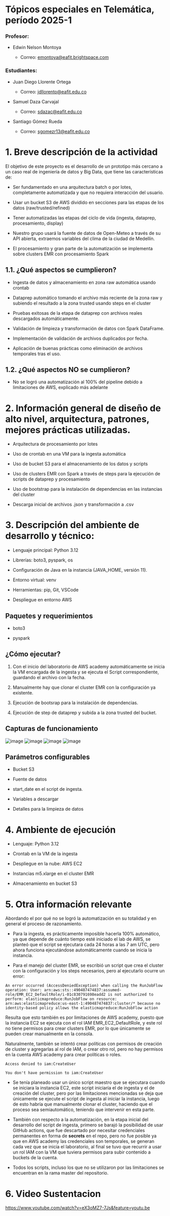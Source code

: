 # Tópicos especiales en Telemática, período 2025-1

### Profesor:
 * Edwin Nelson Montoya
 
     * Correo: emontoya@eafit.brightspace.com

### Estudiantes:

 * Juan Diego Llorente Ortega

     * Correo: jdllorento@eafit.edu.co

 * Samuel Daza Carvajal

     * Correo: sdazac@eafit.edu.co

 * Santiago Gómez Rueda

     * Correo: sgomezr13@eafit.edu.co

# 1. Breve descripción de la actividad

El objetivo de este proyecto es el desarrollo de un prototipo más cercano a un caso real de ingeniería de datos y Big Data, que tiene las características de:

 * Ser fundamentado en una arquitectura batch o por lotes, completamente automatizada y que no requiera interacción del usuario.

 * Usar un bucket S3 de AWS dividido en secciones para las etapas de los datos (raw/trusted/refined)

 * Tener automatizadas las etapas del ciclo de vida (ingesta, dataprep, procesamiento, display)

 * Nuestro grupo usará la fuente de datos de Open-Meteo a través de su API abierta, extraemos variables del clima de la ciudad de Medellín.

 * El procesamiento y gran parte de la automatización se implementa sobre clusters EMR con procesamiento Spark

## 1.1. ¿Qué aspectos se cumplieron?

 * Ingesta de datos y almacenamiento en zona raw automática usando crontab

 * Dataprep automático tomando el archivo más reciente de la zona raw y subiendo el resultado a la zona trusted usando steps en el cluster

 * Pruebas exitosas de la etapa de dataprep con archivos reales descargados automáticamente.

 * Validación de limpieza y transformación de datos con Spark DataFrame.

 * Implementación de validación de archivos duplicados por fecha.

 * Aplicación de buenas prácticas como eliminación de archivos temporales tras el uso.

## 1.2. ¿Qué aspectos NO se cumplieron?

 * No se logró una automatización al 100% del pipeline debido a limitaciones de AWS, explicado más adelante

# 2. Información general de diseño de alto nivel, arquitectura, patrones, mejores prácticas utilizadas.

 * Arquitectura de procesamiento por lotes

 * Uso de crontab en una VM para la ingesta automática

 * Uso de bucket S3 para el almacenamiento de los datos y scripts

 * Uso de clusters EMR con Spark a través de steps para la ejecución de scripts de dataprep y procesamiento

 * Uso de bootstrap para la instalación de dependencias en las instancias del cluster

 * Descarga inicial de archivos .json y transformación a .csv

# 3. Descripción del ambiente de desarrollo y técnico:

 * Lenguaje principal: Python 3.12

 * Librerías: boto3, pyspark, os

 * Configuración de Java en la instancia (JAVA_HOME, versión 11).

 * Entorno virtual: venv

 * Herramientas: pip, Git, VSCode

 * Despliegue en entorno AWS

## Paquetes y requerimientos

 * boto3

 * pyspark

## ¿Cómo ejecutar?

1. Con el inicio del laboratorio de AWS academy automáticamente se inicia la VM encargada de la ingesta y se ejecuta el Script correspondiente, guardando el archivo con la fecha.

2. Manualmente hay que clonar el cluster EMR con la configuración ya existente.

3. Ejecución de bootsrap para la instalación de dependencias.

4. Ejecución de step de dataprep y subida a la zona trusted del bucket.

## Capturas de funcionamiento
![image](https://github.com/user-attachments/assets/493148a7-fa06-438c-a04d-f26cf71a706d)
![image](https://github.com/user-attachments/assets/db269e0f-6cdd-4d52-b1fa-d2a5b2db8477)
![image](https://github.com/user-attachments/assets/cb32f8e0-3e8c-493f-8b37-28d059001761)
![image](https://github.com/user-attachments/assets/2a602307-a818-4201-9f05-ba6b6a66e863)


## Parámetros configurables

 * Bucket S3

 * Fuente de datos

 * start_date en el script de ingesta.

 * Variables a descargar

 * Detalles para la limpieza de datos

# 4. Ambiente de ejecución

 * Lenguaje: Python 3.12

 * Crontab en la VM de la ingesta

 * Despliegue en la nube: AWS EC2

 * Instancias m5.xlarge en el cluster EMR

 * Almacenamiento en bucket S3

# 5. Otra información relevante

Abordando el por qué no se logró la automatización en su totalidad y en general el proceso de razonamiento.

 * Para la ingesta, es prácticamente imposible hacerla 100% automático, ya que depende de cuánto tiempo esté iniciado el lab de AWS, se planteó que el script se ejecutara cada 24 horas a las 7 am UTC, pero ahora funciona ejecutándose automáticamente cuando se inicia la instancia.

 * Para el manejo del cluster EMR, se escribió un script que crea el cluster con la configuración y los steps necesarios, pero al ejecutarlo ocurre un error:

```console
An error occurred (AccessDeniedException) when calling the RunJobFlow operation: User: arn:aws:sts::490487474837:assumed-role/EMR_EC2_DefaultRole/i-01c830791698eadd2 is not authorized to perform: elasticmapreduce:RunJobFlow on resource: arn:aws:elasticmapreduce:us-east-1:490487474837:cluster/* because no identity-based policy allows the elasticmapreduce:RunJobFlow action
```

Resulta que esto también es por limitaciones de AWS academy, puesto que la instancia EC2 se ejecuta con el rol IAM EMR_EC2_DefaultRole, y este rol no tiene permisos para crear clusters EMR, por lo que únicamente se pueden crear manualmente en la consola.

Naturalmente, también se intentó crear políticas con permisos de creación de cluster y agregarlas al rol de IAM, o crear otro rol, pero no hay permisos en la cuenta AWS academy para crear políticas o roles.

```console
Access denied to iam:CreateUser

You don't have permission to iam:CreateUser
```

 * Se tenía planeado usar un único script maestro que se ejecutara cuando se iniciara la instancia EC2, este script iniciaría el de ingesta y el de creación del cluster, pero por las limitaciones mencionadas se deja que únicamente se ejecute el script de ingesta al iniciar la instancia, luego de esto habría que manualmente clonar el cluster, haciendo que el proceso sea semiautomático, teniendo que intervenir en esta parte.

 * También con respecto a la automatización, en la etapa inicial del desarrollo del script de ingesta, primero se barajó la posibilidad de usar GitHub actions, que fue descartado por necesitar credenciales permanentes en forma de **secrets** en el repo, pero no fue posible ya que en AWS academy las credenciales son temporales, se generan cada vez que se inicia el laboratorio, al final se tuvo que recurrir a usar un rol IAM con la VM que tuviera permisos para subir contenido a buckets de la cuenta.

 * Todos los scripts, incluso los que no se utilizaron por las limitaciones se encuentran en la rama master del repositorio.

# 6. Video Sustentacion

https://www.youtube.com/watch?v=eX3oMZ7-7Js&feature=youtu.be